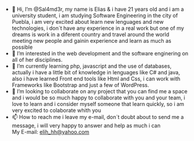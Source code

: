 - 👋 Hi, I’m @Sal4md3r, my name is Elias & i have 21 years old and i am a university student, i am studying Software Engineering in the city of Puebla, i am very excited about learn new
lenguages and new technologies, i don´t have any experience in a real work but one of my dreams is work in a diferent country and travel around the world meeting new 
people and gainin experience and learn as much as possible
- 👀 I’m interested in the web development and the software enginering on all of her disciplines.
- 🌱 I’m currently learning php, javascript and the use of databases, actually i have a little bit of knowledge in lenguages like C# and java, also i have learned Front
end tools like Html and Css, i can work with Frameworks like Bootstrap and just a few of WordPress.
- 💞️ I’m looking to collaborate on any project that you can find me a space and i would be so much happy to collaborate with you and your team, i love to learn and i
consider myself someone that learn quickly, so i am very excited to colaborate whith you
- 📫 How to reach me i leave my e-mail, don´t doubt about to send me a message, i will very happy to answer and help  as much i can  
My E-mail: elih_hh@yahoo.com

<!---
Sal4md3r/Sal4md3r is a ✨ special ✨ repository because its `README.md` (this file) appears on your GitHub profile.
You can click the Preview link to take a look at your changes.
--->
